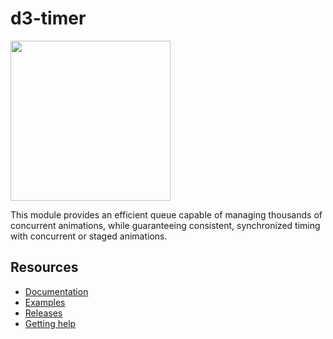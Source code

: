 # d3-timer

<a href="https://d3js.org"><img src="https://github.com/d3/d3/raw/main/docs/public/logo.svg" width="256" height="256"></a>

This module provides an efficient queue capable of managing thousands of concurrent animations, while guaranteeing consistent, synchronized timing with concurrent or staged animations.

## Resources

- [Documentation](https://d3js.org/d3-timer)
- [Examples](https://observablehq.com/collection/@d3/d3-timer)
- [Releases](https://github.com/d3/d3-timer/releases)
- [Getting help](https://d3js.org/community)
